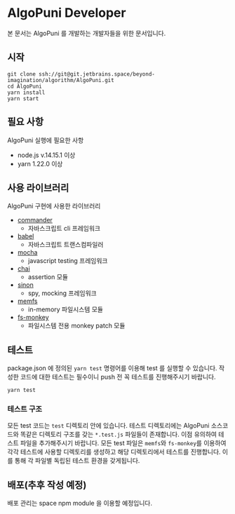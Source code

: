 # AlgoPuni Developer
본 문서는 AlgoPuni 를 개발하는 개발자들을 위한 문서입니다.

## 시작

```
git clone ssh://git@git.jetbrains.space/beyond-imagination/algorithm/AlgoPuni.git
cd AlgoPuni
yarn install
yarn start
```

## 필요 사항

AlgoPuni 실행에 필요한 사항
* node.js v.14.15.1 이상
* yarn 1.22.0 이상

## 사용 라이브러리

AlgoPuni 구현에 사용한 라이브러리
* [commander](https://www.npmjs.com/package/commander)
  * 자바스크립트 cli 프레임워크
* [babel](https://babeljs.io/)
  * 자바스크립트 트랜스컴파일러
* [mocha](https://mochajs.org/)
  * javascript testing 프레임워크
* [chai](https://www.chaijs.com/)
  * assertion 모듈
* [sinon](https://sinonjs.org/)
  * spy, mocking 프레임워크
* [memfs](https://www.npmjs.com/package/memfs)
  * in-memory 파일시스템 모듈
* [fs-monkey](https://github.com/streamich/fs-monkey)
  * 파일시스템 전용 monkey patch 모듈

## 테스트
package.json 에 정의된 `yarn test` 명령어를 이용해 test 를 실행할 수 있습니다.
작성한 코드에 대한 테스트는 필수이니 push 전 꼭 테스트를 진행해주시기 바랍니다.

```shell
yarn test
```

### 테스트 구조
모든 test 코드는 `test` 디렉토리 안에 있습니다. 테스트 디렉토리에는 AlgoPuni 소스코드와 똑같은 디렉토리 구조를 갖는 `*.test.js` 파일들이 존재합니다. 이점 유의하여 테스트 파일을 추가해주시기 바랍니다. 모든 test 파일은 `memfs`와 `fs-monkey`를 이용하여 각각 테스트에 사용할 디렉토리를 생성하고 해당 디렉토리에서 테스트를 진행합니다. 이를 통해 각 파일별 독립된 테스트 환경을 갖게됩니다. 

## 배포(추후 작성 예정)

배포 관리는 space npm module 을 이용할 예정입니다.
